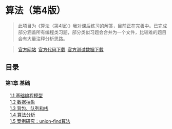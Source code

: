 算法（第4版）
==========

>此项目为《算法（第4版）》我对课后练习的解答，目前正在完善中。已完成部分涵盖所有编程类习题，部分类似习题会合并为一个文件，比较难的题目会有大量注释分析思路。

>[官方网站](http://algs4.cs.princeton.edu/home/)&ensp;[官方代码下载](http://algs4.cs.princeton.edu/code/algs4.jar)&ensp;[官方测试数据下载](http://algs4.cs.princeton.edu/code/algs4-data.zip)

目录
----

### 第1章 基础
&emsp;[1.1 基础编程模型](https://github.com/whetherlove/algorithm_4th_edition_exercises/tree/master/src/chapter1_1)<br />
&emsp;[1.2 数据抽象](https://github.com/whetherlove/algorithm_4th_edition_exercises/tree/master/src/chapter1_2)<br />
&emsp;[1.3 背包、队列和栈](https://github.com/whetherlove/algorithm_4th_edition_exercises/tree/master/src/chapter1_4)<br />
&emsp;[1.4 算法分析](https://github.com/whetherlove/algorithm_4th_edition_exercises/tree/master/src/chapter1_4)<br />
&emsp;[1.5 案例研究：union-find算法](https://github.com/whetherlove/algorithm_4th_edition_exercises/tree/master/src/chapter1_5)<br />

